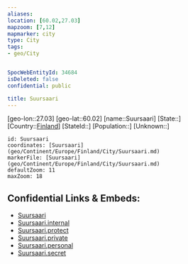 ```yaml
---
aliases: 
location: [60.02,27.03]
mapzoom: [7,12] 
mapmarker: city 
type: City
tags:
- geo/City


SpocWebEntityId: 34684
isDeleted: false
confidential: public

title: Suursaari
---
```

[geo-lon::27.03]
[geo-lat::60.02]
[name::Suursaari]
[State::]
[Country::[Finland](geo/Continent/Europe/Finland.md)]
[StateId::]
[Population::]
[Unknown::]


```leaflet
id: Suursaari
coordinates: [Suursaari](geo/Continent/Europe/Finland/City/Suursaari.md)
markerFile: [Suursaari](geo/Continent/Europe/Finland/City/Suursaari.md)
defaultZoom: 11 
maxZoom: 18
```


## Confidential Links & Embeds: 
- [Suursaari](../../../../../../_public/geo/Continent/Europe/Finland/City/Suursaari.md) 
- [Suursaari.internal](../../../../../../_internal/geo/Continent/Europe/Finland/City/Suursaari.internal.md) 
- [Suursaari.protect](../../../../../../_protect/geo/Continent/Europe/Finland/City/Suursaari.protect.md) 
- [Suursaari.private](../../../../../../_private/geo/Continent/Europe/Finland/City/Suursaari.private.md) 
- [Suursaari.personal](../../../../../../_personal/geo/Continent/Europe/Finland/City/Suursaari.personal.md) 
- [Suursaari.secret](../../../../../../_secret/geo/Continent/Europe/Finland/City/Suursaari.secret.md) 
